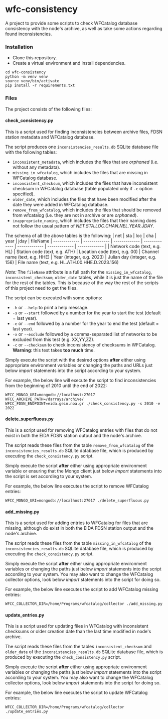# wfc-consistency
A project to provide some scripts to check WFCatalog database consistency with the node's archive, as well as take some actions regarding found inconsistencies.

### Installation
 - Clone this repository.
 - Create a virtual environment and install dependencies.

```
cd wfc-consistency
python -m venv venv
source venv/bin/activate
pip install -r requirements.txt
```

### Files

The project consists of the following files:

#### check_consistency.py
This is a script used for finding inconsistencies between archive files, FDSN station metadata and WFCatalog database.

The script produces one `inconsistencies_results.db` SQLite database file with the following tables:
 - `inconsistent_metadata`, which includes the files that are *orphaned* (i.e. without any metadata).
 - `missing_in_wfcatalog`, which includes the files that are missing in WFCatalog database.
 - `inconsistent_checksum`, which includes the files that have inconsistent checksum in WFCatalog database (table populated only if `-c` option specified).
 - `older_date`, which includes the files that have been modified after the date they were added in WFCatalog database.
 - `remove_from_wfcatalog`, which includes the files that should be removed from wfcatalog (i.e. they are not in archive or are *orphaned*).
 - `inappropriate_naming`, which includes the files that their naming does not follow the usual pattern of *NET.STA.LOC.CHAN.NEL.YEAR.JDAY*.

The schema of all the above tables is the following:
| net | sta | loc | cha | year | jday | fileName
| ------------- | ------------- | ------------- | ------------- | ------------- | ------------- | ------------- |
| Network code (text, e.g. HL) | Station code (text, e.g. ATH) | Location code (text, e.g. 00) | Channel name (text, e.g. HHE) | Year (integer, e.g. 2023) | Julian day (integer, e.g. 156) | File name (text, e.g. HL.ATH.00.HHE.D.2023.156)

*Note:* The `fileName` attribute is a full path for the `missing_in_wfcatalog`, `inconsistent_checksum`, `older_date` tables, while it is just the name of the file for the rest of the tables. This is because of the way the rest of the scripts of this project need to get the files.

The script can be executed with some options:
 - `-h` or `--help` to print a help message.
 - `-s` or `--start` followed by a number for the year to start the test (default = last year).
 - `-e` or `--end` followed by a number for the year to end the test (default = last year).
 - `-x` or `--exclude` followed by a comma-separated list of networks to be excluded from this test (e.g. XX,YY,ZZ).
 - `-c` or `--checksum` to check inconsistency of checksums in WFCatalog. **Warning**: this test takes **too much** time.

Simply execute the script with the desired options **after** either using appropriate environment variables or changing the paths and URLs just below *import* statements into the script according to your system.

For example, the below line will execute the script to find inconsistencies from the beginning of 2010 until the end of 2022:

```
WFCC_MONGO_URI=mongodb://localhost:27017 WFCC_ARCHIVE_PATH=/darrays/archive/ WFCC_FDSN_ENDPOINT=eida.gein.noa.gr ./check_consistency.py -s 2010 -e 2022
```

#### delete_superfluous.py
This is a script used for removing WFCatalog entries with files that do not exist in both the EIDA FDSN station output and the node's archive.

The script reads these files from the table `remove_from_wfcatalog` of the `inconsistencies_results.db` SQLite database file, which is produced by executing the `check_consistency.py` script.

Simply execute the script **after** either using appropriate environment variable or ensuring that the Mongo client just below *import* statements into the script is set according to your system.

For example, the below line executes the script to remove WFCatalog entries:

```
WFCC_MONGO_URI=mongodb://localhost:27017 ./delete_superfluous.py
```

#### add_missing.py
This is a script used for adding entries to WFCatalog for files that are missing, although do exist in both the EIDA FDSN station output and the node's archive.

The script reads these files from the table `missing_in_wfcatalog` of the `inconsistencies_results.db` SQLite database file, which is produced by executing the `check_consistency.py` script.

Simply execute the script **after** either using appropriate environment variables or changing the paths just below *import* statements into the script according to your system. You may also want to change the WFCatalog collector options, look below *import* statements into the script for doing so.

For example, the below line executes the script to add WFCatalog missing entries:

```
WFCC_COLLECTOR_DIR=/home/Programs/wfcatalog/collector ./add_missing.py
```

#### update_entries.py
This is a script used for updating files in WFCatalog with inconsistent checksums or older creation date than the last time modified in node's archive.

The script reads these files from the tables `inconsistent_checksum` and `older_date` of the `inconsistencies_results.db` SQLite database file, which is produced by executing the `check_consistency.py` script.

Simply execute the script **after** either using appropriate environment variables or changing the paths just below *import* statements into the script according to your system. You may also want to change the WFCatalog collector options, look below *import* statements into the script for doing so.

For example, the below line executes the script to update WFCatalog entries:

```
WFCC_COLLECTOR_DIR=/home/Programs/wfcatalog/collector ./update_entries.py
```
